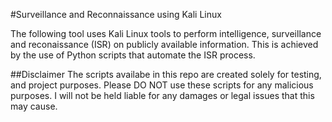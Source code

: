 #Surveillance and Reconnaissance using Kali Linux

The following tool uses Kali Linux tools to perform intelligence, surveillance and reconaissance (ISR) on publicly available information.
This is achieved by the use of Python scripts that automate the ISR process. 


##Disclaimer
The scripts availabe in this repo are created solely for testing, and project purposes. Please DO NOT use these scripts for any malicious purposes. 
I will not be held liable for any damages or legal issues that this may cause.
